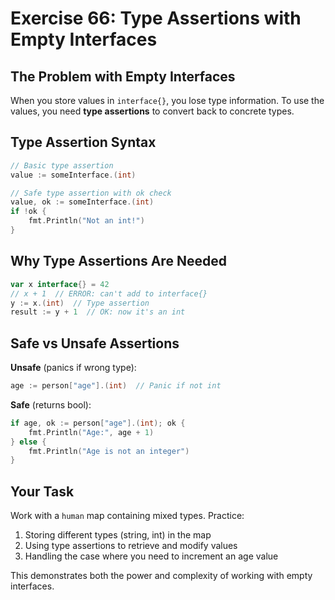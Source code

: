 # Exercise 66: Type Assertions with Empty Interfaces

## The Problem with Empty Interfaces

When you store values in `interface{}`, you lose type information. To use the values, you need **type assertions** to convert back to concrete types.

## Type Assertion Syntax

```go
// Basic type assertion
value := someInterface.(int)

// Safe type assertion with ok check  
value, ok := someInterface.(int)
if !ok {
    fmt.Println("Not an int!")
}
```

## Why Type Assertions Are Needed

```go
var x interface{} = 42
// x + 1  // ERROR: can't add to interface{}
y := x.(int)  // Type assertion
result := y + 1  // OK: now it's an int
```

## Safe vs Unsafe Assertions

**Unsafe** (panics if wrong type):
```go
age := person["age"].(int)  // Panic if not int
```

**Safe** (returns bool):
```go
if age, ok := person["age"].(int); ok {
    fmt.Println("Age:", age + 1)
} else {
    fmt.Println("Age is not an integer")
}
```

## Your Task

Work with a `human` map containing mixed types. Practice:
1. Storing different types (string, int) in the map
2. Using type assertions to retrieve and modify values
3. Handling the case where you need to increment an age value

This demonstrates both the power and complexity of working with empty interfaces.